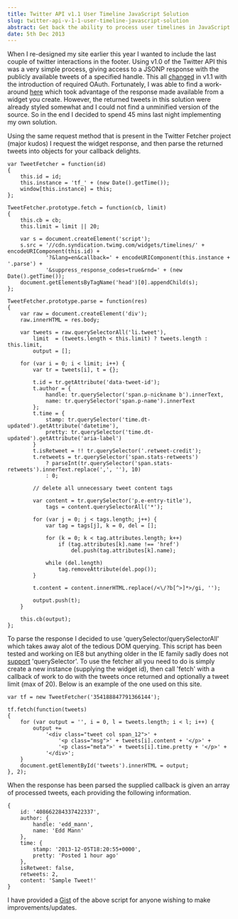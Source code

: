 ```yaml
---
title: Twitter API v1.1 User Timeline JavaScript Solution
slug: twitter-api-v-1-1-user-timeline-javascript-solution
abstract: Get back the ability to process user timelines in JavaScript without OAuth.
date: 5th Dec 2013
---
```


When I re-designed my site earlier this year I wanted to include the last couple of twitter interactions in the footer.
Using v1.0 of the Twitter API this was a very simple process, giving access to a JSONP response with the publicly available tweets of a specified handle.
This all [changed](http://dev.twitter.com/discussions/11564) in v1.1 with the introduction of required OAuth.
Fortunately, I was able to find a work-around [here](http://jasonmayes.com/projects/twitterApi/) which took advantage of the response made available from a widget you create.
However, the returned tweets in this solution were already styled somewhat and I could not find a unminified version of the source.
So in the end I decided to spend 45 mins last night implementing my own solution.

Using the same request method that is present in the Twitter Fetcher project (major kudos) I request the widget response, and then parse the returned tweets into objects for your callback delights.

~~~ .javascript
var TweetFetcher = function(id)
{
    this.id = id;
    this.instance = 'tf_' + (new Date().getTime());
    window[this.instance] = this;
};

TweetFetcher.prototype.fetch = function(cb, limit)
{
    this.cb = cb;
    this.limit = limit || 20;

    var s = document.createElement('script');
    s.src = '//cdn.syndication.twimg.com/widgets/timelines/' + encodeURIComponent(this.id) +
            '?&lang=en&callback=' + encodeURIComponent(this.instance + '.parse') +
            '&suppress_response_codes=true&rnd=' + (new Date().getTime());
    document.getElementsByTagName('head')[0].appendChild(s);
};

TweetFetcher.prototype.parse = function(res)
{
    var raw = document.createElement('div');
    raw.innerHTML = res.body;

    var tweets = raw.querySelectorAll('li.tweet'),
        limit  = (tweets.length < this.limit) ? tweets.length : this.limit,
        output = [];

    for (var i = 0; i < limit; i++) {
        var tr = tweets[i], t = {};

        t.id = tr.getAttribute('data-tweet-id');
        t.author = {
            handle: tr.querySelector('span.p-nickname b').innerText,
            name: tr.querySelector('span.p-name').innerText
        };
        t.time = {
            stamp: tr.querySelector('time.dt-updated').getAttribute('datetime'),
            pretty: tr.querySelector('time.dt-updated').getAttribute('aria-label')
        }
        t.isRetweet = !! tr.querySelector('.retweet-credit');
        t.retweets = tr.querySelector('span.stats-retweets')
            ? parseInt(tr.querySelector('span.stats-retweets').innerText.replace(',', ''), 10)
            : 0;

        // delete all unnecessary tweet content tags

        var content = tr.querySelector('p.e-entry-title'),
            tags = content.querySelectorAll('*');

        for (var j = 0; j < tags.length; j++) {
            var tag = tags[j], k = 0, del = [];

            for (k = 0; k < tag.attributes.length; k++)
                if (tag.attributes[k].name !== 'href')
                    del.push(tag.attributes[k].name);

            while (del.length)
                tag.removeAttribute(del.pop());
        }

        t.content = content.innerHTML.replace(/<\/?b[^>]*>/gi, '');

        output.push(t);
    }

    this.cb(output);
};
~~~

To parse the response I decided to use 'querySelector/querySelectorAll' which takes away alot of the tedious DOM querying.
This script has been tested and working on IE8 but anything older in the IE family sadly does not [support](http://caniuse.com/queryselector) 'querySelector'.
To use the fetcher all you need to do is simply create a new instance (supplying the widget id), then call 'fetch' with a callback of work to do with the tweets once returned and optionally a tweet limit (max of 20).
Below is an example of the one used on this site.

~~~ .javascript
var tf = new TweetFetcher('354188847791366144');

tf.fetch(function(tweets)
{
    for (var output = '', i = 0, l = tweets.length; i < l; i++) {
        output +=
            '<div class="tweet col span_12">' +
                '<p class="msg">' + tweets[i].content + '</p>' +
                '<p class="meta">' + tweets[i].time.pretty + '</p>' +
            '</div>';
    }
    document.getElementById('tweets').innerHTML = output;
}, 2);
~~~

When the response has been parsed the supplied callback is given an array of processed tweets, each providing the following information.

~~~ .javascript
{
    id: '408662284337422337',
    author: {
        handle: 'edd_mann',
        name: 'Edd Mann'
    },
    time: {
        stamp: '2013-12-05T18:20:55+0000',
        pretty: 'Posted 1 hour ago'
    },
    isRetweet: false,
    retweets: 2,
    content: 'Sample Tweet!'
}
~~~

I have provided a [Gist](http://gist.github.com/eddmann/7812893) of the above script for anyone wishing to make improvements/updates.